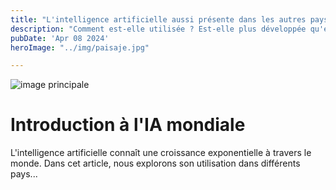 ```yaml
---
title: "L'intelligence artificielle aussi présente dans les autres pays ?"
description: "Comment est-elle utilisée ? Est-elle plus développée qu'en France ?"
pubDate: 'Apr 08 2024'
heroImage: "../img/paisaje.jpg"

---
```


![image principale](/img/monachina.jpg)

# Introduction à l'IA mondiale

L'intelligence artificielle connaît une croissance exponentielle à travers le monde. Dans cet article, nous explorons son utilisation dans différents pays...
